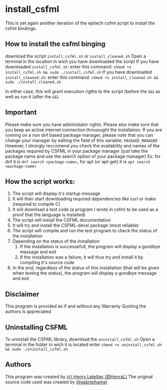 # install_csfml
This is yet again another iteration of the epitech csfml script to install the csfml bindings.

## How to install the csfml binging
download the script `install_csfml.sh` or `install_cleaned.sh`
Open a terminal in the location in wich you have downloaded the script
If you have downloaded `install_csfml.sh`:
  enter this command: `chmod +x install_csfml.sh && sudo ./install_csfml.sh`
If you have downloaded `install_cleaned.sh`:
  enter this command: `chmod +x install_cleaned.sh && sudo ./install_cleaned.sh`

In either case, this will grant execution rigths to the script (before the `&&`) as well as run it (after the `&&`).

## Important
Please make sure you have administator rights.
Please also make sure that you keep an active internet connection throuought the installation.
If you are running on a non dnf based package manager, please note that you can change your manager by editing the field of this variable: `PACKAGE_MANAGER`
  However, I strongly reccomend you check the availability and names of the packages required by CSFML in your package manager (just take the package name and use the search option of your package manager)
  Ex: for dnf it is `dnf search <package-name>`, for apt (or apt-get) it is `apt search <package-name>`

## How the script works:
1. The script will display it's startup message
2. It will then start downloading required dependencies like curl or make (required to compile C)
3. It will download a test code (a program I wrote in csfml to be used as a proof that the language is installed)
4. The script will install the CSFML documentation
5. It will try and install the CSFML-devel package (most reliable)
6. The script will compile and run the test program to check the status of the installation
7. Depending on the status of the installation
    1. If the installation is successefull, the program will display a goodbye message and exit
    2. If the installation was a failure, it will thus try and install it by compiling it's source code
8. In the end, regardless of the status of this installation (that will be given when testing the status), the program will display a goodbye message and exit.


## Disclaimer
This program is provided as if and without any Warranty
Quoting the authors is appreciated

## Uninstalling CSFML
To uninstall the CSFML library, download the `uninstall_csfml.sh`
Open a terminal in the folder in wich it is located
enter `chmod +x uninstall_csfml.sh && sudo ./uninstall_csfml.sh`

## Authors
This program was created by [(c) Henry Letellier (@HenraL)](https://github.com/HenraL)
The original source code used was created by [@gabrielhamel](https://github.com/gabrielhamel)
